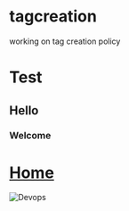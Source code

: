 # tagcreation
working on tag creation policy

# Test
## Hello
### Welcome
# [Home](https://github.com/disk2devops)
![Devops](https://corporate-assets.lucid.co/chart/636fd12c-8356-4adc-a781-434eccbd3b5a.png?v=1707847405047)
